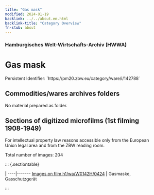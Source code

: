 ```yaml
---
title: "Gas mask"
modified: 2024-01-19
backlink: ../../about.en.html
backlink-title: "Category Overview"
fn-stub: about
---
```


### Hamburgisches Welt-Wirtschafts-Archiv (HWWA)

# Gas mask

<div class="hint">Persistent Identifier: `https://pm20.zbw.eu/category/ware/i/142788`</div>







## Commodities/wares archives folders





No material prepared as folder.



<a id="filmsections" />

## Sections of digitized microfilms (1st filming 1908-1949)

<p>For intellectual property law reasons accessible only from the European Union legal area and from the ZBW reading room.</p>



<p>Total number of images: 204</p>




::: {.sectiontable}

 | 
----|-------
<a class="btn" href="https://pm20.zbw.eu/film/h1/wa/W0142H/0424" rel="nofollow">Images on film h1/wa/W0142H/0424</a> | Gasmaske, Gasschutzgerät


:::
















